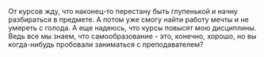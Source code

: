 От курсов жду, что наконец-то перестану быть глупенькой и начну разбираться в предмете. А потом уже смогу найти работу мечты и не умереть с голода. А еще надеюсь, что курсы повысят мою дисциплины. Ведь все мы знаем, что самообразование - это, конечно, хорошо, но вы когда-нибудь пробовали заниматься с преподавателем?
